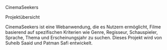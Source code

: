 CinemaSeekers

Projektübersicht

CinemaSeekers ist eine Webanwendung, die es Nutzern ermöglicht, Filme basierend auf spezifischen Kriterien wie Genre, Regisseur, Schauspieler, Sprache, Thema und Erscheinungsjahr zu suchen. Dieses Projekt wird von Suheib Saaid und Patman Safi entwickelt.


